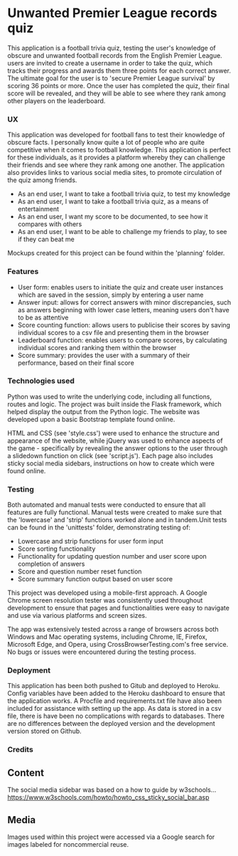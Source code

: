 # Unwanted Premier League records quiz

This application is a football trivia quiz, testing the user's knowledge of obscure and unwanted football records from the 
English Premier League. users are invited to create a username in order to take the quiz, which tracks their progress and 
awards them three points for each correct answer. The ultimate goal for the user is to 'secure Premier League survival' by 
scoring 36 points or more. Once the user has completed the quiz, their final score will be revealed, and they will be able 
to see where they rank among other players on the leaderboard.

### UX

This application was developed for football fans to test their knowledge of obscure facts. I personally know quite a lot of 
people who are quite competitive when it comes to football knowledge. This application is perfect for these individuals, as 
it provides a platform whereby they can challenge their friends and see where they rank among one another. The application 
also provides links to various social media sites, to promote circulation of the quiz among friends.

- As an end user, I want to take a football trivia quiz, to test my knowledge
- As an end user, I want to take a football trivia quiz, as a means of entertainment
- As an end user, I want my score to be documented, to see how it compares with others
- As an end user, I want to be able to challenge my friends to play, to see if they can beat me

Mockups created for this project can be found within the 'planning' folder.

### Features

- User form: enables users to initiate the quiz and create user instances which are saved in the session, simply by entering a user name
- Answer input: allows for correct answers with minor discrepancies, such as answers beginning with lower case letters, meaning users don't have to be as attentive
- Score counting function: allows users to publicise their scores by saving individual scores to a csv file and presenting them in the browser
- Leaderboard function: enables users to compare scores, by calculating individual scores and ranking them within the browser
- Score summary: provides the user with a summary of their performance, based on their final score

### Technologies used

Python was used to write the underlying code, including all functions, routes and logic. The project was built inside the Flask 
framework, which helped display the output from the Python logic. The website was developed upon a basic Bootstrap template found 
online.

HTML and CSS (see 'style.css') were used to enhance the structure and appearance of the website, while jQuery was used to enhance 
aspects of the game - specifically by revealing the answer options to the user through a slidedown function on click (see 'script.js'). 
Each page also includes sticky social media sidebars, instructions on how to create which were found online.

### Testing

Both automated and manual tests were conducted to ensure that all features are fully functional. Manual tests were created to make sure 
that the 'lowercase' and 'strip' functions worked alone and in tandem.Unit tests can be found in the 'unittests' folder, demonstrating 
testing of:

- Lowercase and strip functions for user form input
- Score sorting functionality
- Functionality for updating question number and user score upon completion of answers
- Score and question number reset function
- Score summary function output based on user score

This project was developed using a mobile-first approach. A Google Chrome screen resolution tester was consistently used throughout 
development to ensure that pages and functionalities were easy to navigate and use via various platforms and screen sizes.

The app was extensively tested across a range of browsers across both Windows and Mac operating systems, including Chrome, IE, Firefox, 
Microsoft Edge, and Opera, using CrossBrowserTesting.com's free service. No bugs or issues were encountered during the testing process.

### Deployment

This application has been both pushed to Gitub and deployed to Heroku. Config variables have been added to the Heroku dashboard to ensure 
that the application works. A Procfile and requirements.txt file have also been included for assistance with setting up the app. As data 
is stored in a csv file, there is have been no complications with regards to databases. There are no differences between the deployed 
version and the development version stored on Github.

### Credits

## Content

The social media sidebar was based on a how to guide by w3schools... https://www.w3schools.com/howto/howto_css_sticky_social_bar.asp

## Media

Images used within this project were accessed via a Google search for images labeled for noncommercial reuse.